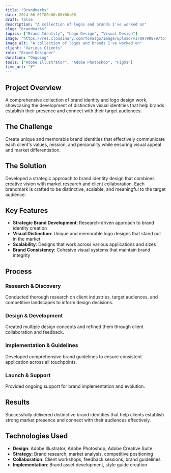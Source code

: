 ```yaml
---
title: "Brandmarks"
date: 2024-06-01T00:00:00+00:00
draft: false
description: "A collection of logos and brands I've worked on"
slug: "brandmarks"
topics: ["Brand Identity", "Logo Design", "Visual Design"]
image: "https://res.cloudinary.com/tomasgo/image/upload/v1709798879/tomas-master/img/tomas_wvj9lh.jpg"
image_alt: "A collection of logos and brands I've worked on"
client: "Various Clients"
role: "Brand Designer"
duration: "Ongoing"
tools: ["Adobe Illustrator", "Adobe Photoshop", "Figma"]
live_url: "#"
---
```


## Project Overview

A comprehensive collection of brand identity and logo design work, showcasing the development of distinctive visual identities that help brands establish their presence and connect with their target audiences.

## The Challenge

Create unique and memorable brand identities that effectively communicate each client's values, mission, and personality while ensuring visual appeal and market differentiation.

## The Solution

Developed a strategic approach to brand identity design that combines creative vision with market research and client collaboration. Each brandmark is crafted to be distinctive, scalable, and meaningful to the target audience.

## Key Features

- **Strategic Brand Development**: Research-driven approach to brand identity creation
- **Visual Distinction**: Unique and memorable logo designs that stand out in the market
- **Scalability**: Designs that work across various applications and sizes
- **Brand Consistency**: Cohesive visual systems that maintain brand integrity

## Process

### Research & Discovery
Conducted thorough research on client industries, target audiences, and competitive landscapes to inform design decisions.

### Design & Development
Created multiple design concepts and refined them through client collaboration and feedback.

### Implementation & Guidelines
Developed comprehensive brand guidelines to ensure consistent application across all touchpoints.

### Launch & Support
Provided ongoing support for brand implementation and evolution.

## Results

Successfully delivered distinctive brand identities that help clients establish strong market presence and connect with their audiences effectively.

## Technologies Used

- **Design**: Adobe Illustrator, Adobe Photoshop, Adobe Creative Suite
- **Strategy**: Brand research, market analysis, competitive positioning
- **Collaboration**: Client workshops, feedback sessions, brand guidelines
- **Implementation**: Brand asset development, style guide creation
